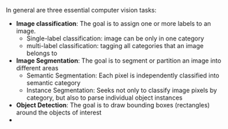 In general are three essential computer vision tasks:
- **Image classification**: The goal is to assign one or more labels to an image. 
	- Single-label classification: image can be only in one category
	- multi-label classification: tagging all categories that an image belongs to 
- **Image Segmentation**: The goal is to segment or partition an image into different areas
	- Semantic Segmentation: Each pixel is independently  classified into semantic category
	- Instance Segmentation: Seeks not only to classify image pixels by category, but also to parse individual object instances
- **Object Detection**: The goal is to draw bounding boxes (rectangles) around the objects of interest 
- 